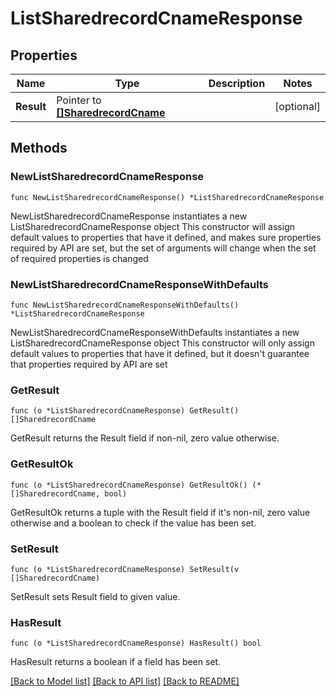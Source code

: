 # ListSharedrecordCnameResponse

## Properties

Name | Type | Description | Notes
------------ | ------------- | ------------- | -------------
**Result** | Pointer to [**[]SharedrecordCname**](SharedrecordCname.md) |  | [optional] 

## Methods

### NewListSharedrecordCnameResponse

`func NewListSharedrecordCnameResponse() *ListSharedrecordCnameResponse`

NewListSharedrecordCnameResponse instantiates a new ListSharedrecordCnameResponse object
This constructor will assign default values to properties that have it defined,
and makes sure properties required by API are set, but the set of arguments
will change when the set of required properties is changed

### NewListSharedrecordCnameResponseWithDefaults

`func NewListSharedrecordCnameResponseWithDefaults() *ListSharedrecordCnameResponse`

NewListSharedrecordCnameResponseWithDefaults instantiates a new ListSharedrecordCnameResponse object
This constructor will only assign default values to properties that have it defined,
but it doesn't guarantee that properties required by API are set

### GetResult

`func (o *ListSharedrecordCnameResponse) GetResult() []SharedrecordCname`

GetResult returns the Result field if non-nil, zero value otherwise.

### GetResultOk

`func (o *ListSharedrecordCnameResponse) GetResultOk() (*[]SharedrecordCname, bool)`

GetResultOk returns a tuple with the Result field if it's non-nil, zero value otherwise
and a boolean to check if the value has been set.

### SetResult

`func (o *ListSharedrecordCnameResponse) SetResult(v []SharedrecordCname)`

SetResult sets Result field to given value.

### HasResult

`func (o *ListSharedrecordCnameResponse) HasResult() bool`

HasResult returns a boolean if a field has been set.


[[Back to Model list]](../README.md#documentation-for-models) [[Back to API list]](../README.md#documentation-for-api-endpoints) [[Back to README]](../README.md)


